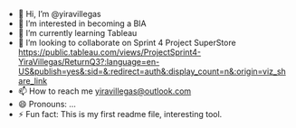 - 👋 Hi, I’m @yiravillegas
- 👀 I’m interested in becoming a BIA
- 🌱 I’m currently learning Tableau 
- 💞️ I’m looking to collaborate on Sprint 4 Project SuperStore https://public.tableau.com/views/ProjectSprint4-YiraVillegas/ReturnQ3?:language=en-US&publish=yes&:sid=&:redirect=auth&:display_count=n&:origin=viz_share_link
- 📫 How to reach me yiravillegas@outlook.com
- 😄 Pronouns: ...
- ⚡ Fun fact: This is my first readme file, interesting tool.

<!---
yiravillegas/yiravillegas is a ✨ special ✨ repository because its `README.md` (this file) appears on your GitHub profile.
You can click the Preview link to take a look at your changes.
--->
